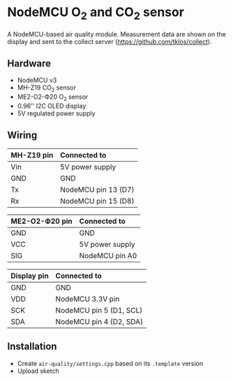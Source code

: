 # NodeMCU O<sub>2</sub> and CO<sub>2</sub> sensor

A NodeMCU-based air quality module. Measurement data are shown on the display and sent to the collect server (https://github.com/tklos/collect).



## Hardware

* NodeMCU v3
* MH-Z19 CO<sub>2</sub> sensor
* ME2-O2-Ф20 O<sub>2</sub> sensor
* 0.96'' I2C OLED display
* 5V regulated power supply



## Wiring

MH-Z19 pin | Connected to
-----------|:------------
Vin | 5V power supply
GND | GND
Tx | NodeMCU pin 13 (D7)
Rx | NodeMCU pin 15 (D8)


ME2-O2-Ф20 pin | Connected to
---------------|:------------
GND | GND
VCC | 5V power supply
SIG | NodeMCU pin A0


Display pin | Connected to
------------|:------------
GND | GND
VDD | NodeMCU 3.3V pin
SCK | NodeMCU pin 5 (D1, SCL)
SDA | NodeMCU pin 4 (D2, SDA)



## Installation

* Create `air-quality/settings.cpp` based on its `.template` version
* Upload sketch

